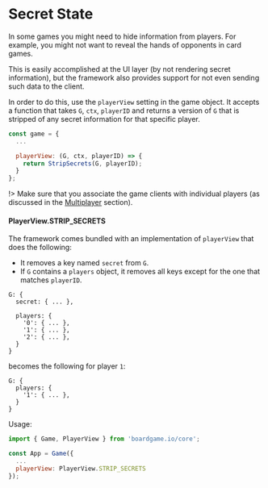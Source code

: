 # Secret State

In some games you might need to hide information from
players. For example, you might not want to reveal the
hands of opponents in card games.

This is easily accomplished at the UI layer (by not
rendering secret information), but the framework also
provides support for not even sending such data to
the client.

In order to do this, use the `playerView` setting in
the game object. It accepts a function that
takes `G`, `ctx`, `playerID` and returns a version of `G`
that is stripped of any secret information for that specific
player.

```js
const game = {
  ...

  playerView: (G, ctx, playerID) => {
    return StripSecrets(G, playerID);
  }
};
```

!> Make sure that you associate the game clients with individual
players (as discussed in the [Multiplayer](multiplayer.md) section).

#### PlayerView.STRIP_SECRETS

The framework comes bundled with an implementation of `playerView`
that does the following:

- It removes a key named `secret` from `G`.
- If `G` contains a `players` object, it removes all keys except
  for the one that matches `playerID`.

```
G: {
  secret: { ... },

  players: {
    '0': { ... },
    '1': { ... },
    '2': { ... },
  }
}
```

becomes the following for player `1`:

```
G: {
  players: {
    '1': { ... },
  }
}
```

Usage:

```js
import { Game, PlayerView } from 'boardgame.io/core';

const App = Game({
  ...
  playerView: PlayerView.STRIP_SECRETS
});
```
